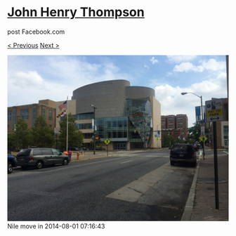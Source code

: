 # [John Henry Thompson](../README.md)
post Facebook.com

[< Previous](2014-08-01-4.md) [Next >](2014-08-01-6.md)

[![](../media/2014-08-01/Nile-move-in-4.jpg)](../README.md)
Nile move in
2014-08-01 07:16:43